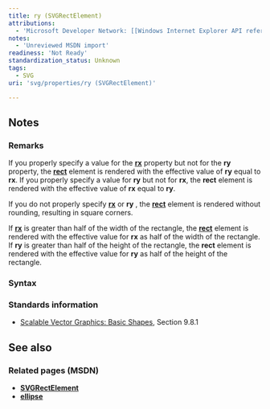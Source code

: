 ```yaml
---
title: ry (SVGRectElement)
attributions:
  - 'Microsoft Developer Network: [[Windows Internet Explorer API reference](http://msdn.microsoft.com/en-us/library/ie/hh828809%28v=vs.85%29.aspx) Article]'
notes:
  - 'Unreviewed MSDN import'
readiness: 'Not Ready'
standardization_status: Unknown
tags:
  - SVG
uri: 'svg/properties/ry (SVGRectElement)'

---
```

## <span>Notes</span>

### <span>Remarks</span>

If you properly specify a value for the [**rx**](/svg/properties/rx_(SVGRectElement)) property but not for the **ry** property, the [**rect**](/svg/elements/rect) element is rendered with the effective value of **ry** equal to **rx**. If you properly specify a value for **ry** but not for **rx**, the **rect** element is rendered with the effective value of **rx** equal to **ry**.

If you do not properly specify [**rx**](/svg/properties/rx_(SVGRectElement)) or **ry** , the [**rect**](/svg/elements/rect) element is rendered without rounding, resulting in square corners.

If [**rx**](/svg/properties/rx_(SVGRectElement)) is greater than half of the width of the rectangle, the [**rect**](/svg/elements/rect) element is rendered with the effective value for **rx** as half of the width of the rectangle. If **ry** is greater than half of the height of the rectangle, the **rect** element is rendered with the effective value for **ry** as half of the height of the rectangle.

### <span>Syntax</span>

### <span>Standards information</span>

-   [Scalable Vector Graphics: Basic Shapes](http://go.microsoft.com/fwlink/p/?linkid=204737), Section 9.8.1

## <span>See also</span>

### <span>Related pages (MSDN)</span>

-   [**SVGRectElement**](/svg/elements/rect)
-   [**ellipse**](/svg/elements/ellipse)
